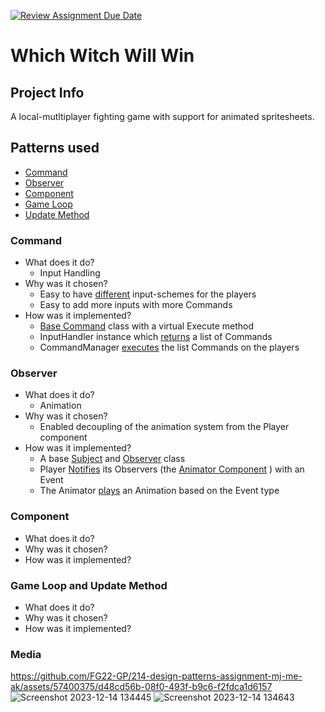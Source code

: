 [![Review Assignment Due Date](https://classroom.github.com/assets/deadline-readme-button-24ddc0f5d75046c5622901739e7c5dd533143b0c8e959d652212380cedb1ea36.svg)](https://classroom.github.com/a/XUCedPox)
# Which Witch Will Win

## Project Info
A local-mutltiplayer fighting game with support for animated spritesheets.

## Patterns used
- [Command](#command)
- [Observer](#observer)
- [Component](#component)
- [Game Loop](#game-loop-and-update-method)
- [Update Method](#game-loop-and-update-method)

### Command
- What does it do?
  - Input Handling
- Why was it chosen?
  - Easy to have [different](https://github.com/FG22-GP/214-design-patterns-assignment-mj-me-ak/blob/0623047e16334e978ed0fc57f429e04cea68318e/GameEngine/GameObjects/CommandManager.cpp#L12) input-schemes for the players
  - Easy to add more inputs with more Commands
- How was it implemented?
  - [Base Command](https://github.com/FG22-GP/214-design-patterns-assignment-mj-me-ak/blob/0623047e16334e978ed0fc57f429e04cea68318e/GameEngine/input.h#L13) class with a virtual Execute method
  - InputHandler instance which [returns](https://github.com/FG22-GP/214-design-patterns-assignment-mj-me-ak/blob/0623047e16334e978ed0fc57f429e04cea68318e/GameEngine/input.cpp#L39) a list of Commands
  - CommandManager [executes](https://github.com/FG22-GP/214-design-patterns-assignment-mj-me-ak/blob/0623047e16334e978ed0fc57f429e04cea68318e/GameEngine/GameObjects/CommandManager.cpp#L20) the list Commands on the players

### Observer
- What does it do?
  - Animation
- Why was it chosen?
  - Enabled decoupling of the animation system from the Player component
- How was it implemented?
  - A base [Subject](https://github.com/FG22-GP/214-design-patterns-assignment-mj-me-ak/blob/main/GameEngine/Events/Subject.h) and [Observer](https://github.com/FG22-GP/214-design-patterns-assignment-mj-me-ak/blob/main/GameEngine/Events/Observer.h) class
  - Player [Notifies](https://github.com/FG22-GP/214-design-patterns-assignment-mj-me-ak/blob/995d408cc38e229e5344494855a8e99111bceacc/GameEngine/GameObjects/Player.cpp#L160) its Observers (the [Animator Component](https://github.com/FG22-GP/214-design-patterns-assignment-mj-me-ak/blob/main/GameEngine/Animator.h) ) with an Event
  - The Animator [plays](https://github.com/FG22-GP/214-design-patterns-assignment-mj-me-ak/blob/995d408cc38e229e5344494855a8e99111bceacc/GameEngine/Animator.cpp#L138) an Animation based on the Event type

### Component
- What does it do?
- Why was it chosen?
- How was it implemented?

### Game Loop and Update Method
- What does it do?
- Why was it chosen?
- How was it implemented?

### Media

https://github.com/FG22-GP/214-design-patterns-assignment-mj-me-ak/assets/57400375/d48cd56b-08f0-493f-b9c6-f2fdca1d6157
![Screenshot 2023-12-14 134445](https://github.com/FG22-GP/214-design-patterns-assignment-mj-me-ak/assets/57400375/c8d58702-0502-4c91-bc66-4e262f2c7a7a)
![Screenshot 2023-12-14 134643](https://github.com/FG22-GP/214-design-patterns-assignment-mj-me-ak/assets/57400375/9f6dbc71-ad83-4c3c-98f2-57fb0dfa23b9)



